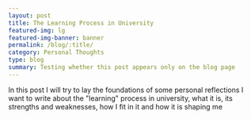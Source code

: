 ```yaml
---
layout: post
title: The Learning Process in University
featured-img: lg
featured-img-banner: banner
permalink: /blog/:title/
category: Personal Thoughts
type: blog
summary: Testing whether this post appears only on the blog page
---
```

In this post I will try to lay the foundations of some personal reflections I want to
write about the "learning" process in university, what it is, its strengths and
weaknesses, how I fit in it and how it is shaping me
